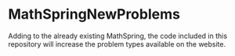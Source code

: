 # MathSpringNewProblems
Adding to the already existing MathSpring, the code included in this repository will increase the problem types available on the website. 
